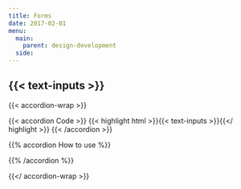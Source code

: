 ```yaml
---
title: Forms
date: 2017-02-01
menu:
  main:
    parent: design-development
  side:
---
```

{{< text-inputs >}}
---

{{< accordion-wrap >}}

{{< accordion Code >}}
  {{< highlight html >}}{{< text-inputs >}}{{</ highlight >}}
{{< /accordion >}}

{{% accordion How to use %}}


{{% /accordion %}}

{{</ accordion-wrap >}}
